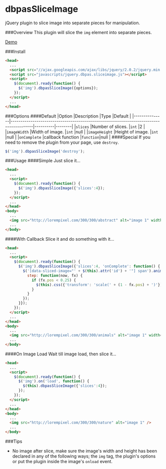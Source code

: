 dbpasSliceImage
===============

jQuery plugin to slice image into separate pieces for manipulation.

###Overview
This plugin will slice the `img` element into separate pieces.

[Demo](http://dbpas.github.io/dbpasSliceImage/)

###Install
```html
<head>
  ...
  <script src="//ajax.googleapis.com/ajax/libs/jquery/2.0.2/jquery.min.js"></script>
  <script src="javascripts/jquery.dbpas.sliceimage.js"></script>
  <script>
    $(document).ready(function() {
      $('img').dbpasSliceImage({options});
    });
  </script>
  ...
</head>
```

###Options
####Default
|Option         |Description                                                                              |Type      |Default |
|---------------|-----------------------------------------------------------------------------------------|----------|--------|
|`slices`       |Number of slices.                                                                        |`int`     |2       |
|`imageWidth`   |Width of image.                                                                          |`int`     |null    |
|`imageHeight`  |Height of image.                                                                         |`int`     |null    |
|`onComplete`   |callback function                                                                        |`function`|null    |
####Special
If you need to remove the plugin from your page, use `destroy`.
```javascript
$('img').dbpasSliceImage('destroy');
```

###Usage
####Simple
Just slice it...
```html
<head>
  ...
  <script>
    $(document).ready(function() {
      $('img').dbpasSliceImage({'slices':4});
    });
  </script>
  ...
</head>
<body>
  ...
  <img src="http://lorempixel.com/300/300/abstract" alt="image 1" width="300" height="300" />
  ...
</body>
```
####With Callback
Slice it and do something with it...
```html
<head>
  ...
  <script>
    $(document).ready(function() {
      $('img').dbpasSliceImage({'slices':4, 'onComplete': function() {
        $('[data-sliced-image="' + $(this).attr('id') + '"] span').animate({'custom': 5}, {duration: 1000, easing: 'linear',
          step: function(now, fx) {
            if (fx.pos < 0.25) {
              $(this).css({'transform': 'scale(' + (1 - fx.pos) + ')'});
            }
          }
        });
      }});
    });
  </script>
  ...
</head>
<body>
  ...
  <img src="http://lorempixel.com/300/300/animals" alt="image 1" width="300" height="300" />
  ...
</body>
```
####On Image Load
Wait till image load, then slice it...
```html
<head>
  ...
  <script>
    $(document).ready(function() {
      $('img').on('load', function() {
        $(this).dbpasSliceImage({'slices':4});
      });
    });
  </script>
  ...
</head>
<body>
  ...
  <img src="http://lorempixel.com/300/300/nature" alt="image 1" />
  ...
</body>
```
###Tips
- No image after slice, make sure the image's width and height has been declared in any of the following ways; the `img` tag, the plugin's options or put the plugin inside the image's `onload` event.
